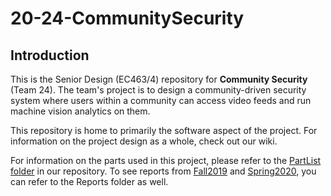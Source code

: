 # 20-24-CommunitySecurity

## Introduction  
This is the Senior Design (EC463/4) repository for **Community Security** (Team 24). The team's project is to design a community-driven security system where users within a community can access video feeds and run machine vision analytics on them. 

This repository is home to primarily the software aspect of the project. For information on the project design as a whole, check out our wiki.

For information on the parts used in this project, please refer to the [PartList folder](https://github.com/BostonUniversitySeniorDesign/20-24-CommunitySecurity/tree/master/Reports/PartList) in our repository. To see reports from [Fall2019](https://github.com/BostonUniversitySeniorDesign/20-24-CommunitySecurity/tree/master/Reports/Fall2019) and [Spring2020](https://github.com/BostonUniversitySeniorDesign/20-24-CommunitySecurity/tree/master/Reports/Spring2020), you can refer to the Reports folder as well.
